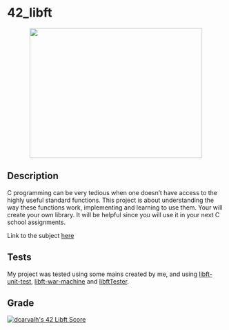# 42_libft

<p align="center">
  <img width="400" height="300" src="https://scontent.flis5-3.fna.fbcdn.net/v/t39.30808-6/311986694_530152999115861_629994339087354383_n.png?_nc_cat=102&ccb=1-7&_nc_sid=09cbfe&_nc_ohc=cEMAEEe55pQAX-gChdJ&_nc_ht=scontent.flis5-3.fna&oh=00_AT83rBXvHQuSNyPRhpBjDd6srWwYmKRGupyFsw4mso4-yw&oe=6355C03D"
</p>

## Description
C programming can be very tedious when one doesn’t have access to the highly useful
standard functions. This project is about understanding the way these functions work,
implementing and learning to use them. Your will create your own library. It will be
helpful since you will use it in your next C school assignments.

Link to the subject [here](https://github.com/diogo-crcoelho/42_libft/blob/master/en.subject.pdf)

## Tests
My project was tested using some mains created by me, and using [libft-unit-test](https://github.com/alelievr/libft-unit-test), [libft-war-machine](https://github.com/y3ll0w42/libft-war-machine) and [libftTester](https://github.com/Tripouille/libftTester).

## Grade
[![dcarvalh's 42 Libft Score](https://badge42.vercel.app/api/v2/cla00p6vf01030fmmu3t8t7ju/project/2848859)](https://github.com/JaeSeoKim/badge42)
